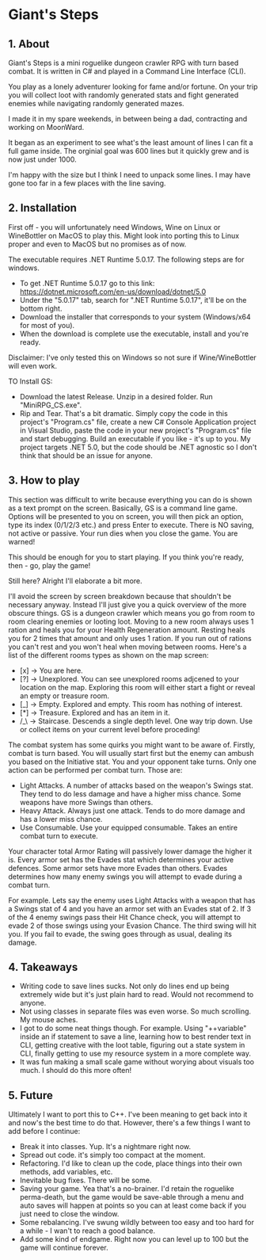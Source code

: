 # Giant's Steps


## 1. About

Giant's Steps is a mini roguelike dungeon crawler RPG with turn based combat. It is written in C# and played
in a Command Line Interface (CLI).

You play as a lonely adventurer looking for fame and/or fortune. On your trip you will collect loot
with randomly generated stats and fight generated enemies while navigating randomly generated mazes.

I made it in my spare weekends, in between being a dad, contracting and working on MoonWard.

It began as an experiment to see what's the least amount of lines I can fit a full game inside.
The orginial goal was 600 lines but it quickly grew and is now just under 1000.

I'm happy with the size but I think I need to unpack some lines.
I may have gone too far in a few places with the line saving.


## 2. Installation

First off - you will unfortunately need Windows, Wine on Linux or WineBottler on MacOS to play this.
Might look into porting this to Linux proper and even to MacOS but no promises as of now.

The executable requires .NET Runtime 5.0.17. The following steps are for windows.

- To get .NET Runtime 5.0.17 go to this link: https://dotnet.microsoft.com/en-us/download/dotnet/5.0
- Under the "5.0.17" tab, search for ".NET Runtime 5.0.17", it'll be on the bottom right.
- Download the installer that corresponds to your system (Windows/x64 for most of you).
- When the download is complete use the executable, install and you're ready.

Disclaimer: I've only tested this on Windows so not sure if Wine/WineBottler will even work.

TO Install GS:

- Download the latest Release. Unzip in a desired folder. Run "MiniRPG_CS.exe".
- Rip and Tear. That's a bit dramatic. Simply copy the code in this project's "Program.cs" file, create a new
C# Console Application project in Visual Studio, paste the code in your new project's "Program.cs" file
and start debugging. Build an executable if you like - it's up to you. My project targets .NET 5.0,
but the code should be .NET agnostic so I don't think that should be an issue for anyone.


## 3. How to play

This section was difficult to write because everything you can do is shown as a text prompt on
the screen. Basically, GS is a command line game. Options will be presented to you on screen, you
will then pick an option, type its index (0/1/2/3 etc.) and press Enter to execute. There is NO saving,
not active or passive. Your run dies when you close the game. You are warned!

This should be enough for you to start playing. If you think you're ready, then - go, play the game!

Still here? Alright I'll elaborate a bit more.

I'll avoid the screen by screen breakdown because that shouldn't be necessary anyway. Instead I'll
just give you a quick overview of the more obscure things. GS is a dungeon crawler which means you
go from room to room clearing enemies or looting loot. Moving to a new room always uses 1 ration and heals
you for your Health Regeneration amount. Resting heals you for 2 times that amount and only uses 1 ration.
If you run out of rations you can't rest and you won't heal when moving between rooms. Here's a list of
the different rooms types as shown on the map screen:

- <div>[x] -> You are here.</div>
- \[?] -> Unexplored. You can see unexplored rooms adjcened to your location on the map. Exploring this
room will either start a fight or reveal an empty or treasure room.
- \[_] -> Empty. Explored and empty. This room has nothing of interest.
- \[*] -> Treasure. Explored and has an item in it.
- /_\\ -> Staircase. Descends a single depth level. One way trip down. Use or collect items on your
current level before proceding!

The combat system has some quirks you might want to be aware of. Firstly, combat is turn based. You will
usually start first but the enemy can ambush you based on the Initiative stat. You and your opponent take
turns. Only one action can be performed per combat turn. Those are:

- Light Attacks. A number of attacks based on the weapon's Swings stat. They tend to do less damage and
have a higher miss chance. Some weapons have more Swings than others.
- Heavy Attack. Always just one attack. Tends to do more damage and has a lower miss chance.
- Use Consumable. Use your equipped consumable. Takes an entire combat turn to execute.

Your character total Armor Rating will passively lower damage the higher it is. Every armor set has the
Evades stat which determines your active defences. Some armor sets have more Evades than others. Evades
determines how many enemy swings you will attempt to evade during a combat turn.

For example. Lets say the enemy uses Light Attacks with a weapon that has a Swings stat of 4 and you
have an armor set with an Evades stat of 2. If 3 of the 4 enemy swings pass their Hit Chance check, you
will attempt to evade 2 of those swings using your Evasion Chance. The third swing will hit you. If
you fail to evade, the swing goes through as usual, dealing its damage.


## 4. Takeaways

- Writing code to save lines sucks. Not only do lines end up being extremely wide but it's just plain
hard to read. Would not recommend to anyone.
- Not using classes in separate files was even worse. So much scrolling. My mouse aches.
- I got to do some neat things though. For example. Using "++variable" inside an if statement to save a line,
learning how to best render text in CLI, getting creative with the loot table, figuring out a state
system in CLI, finally getting to use my resource system in a more complete way.
- It was fun making a small scale game without worying about visuals too much. I should do this more often!


## 5. Future
Ultimately I want to port this to C++. I've been meaning to get back into it and now's the best time to do that.
However, there's a few things I want to add before I continue:

- Break it into classes. Yup. It's a nightmare right now.
- Spread out code. it's simply too compact at the moment.
- Refactoring. I'd like to clean up the code, place things into their own methods, add variables, etc.
- Inevitable bug fixes. There will be some.
- Saving your game. Yea that's a no-brainer. I'd retain the roguelike perma-death, but the game would be
save-able through a menu and auto saves will happen at points so you can at least come back if you just
need to close the window.
- Some rebalancing. I've swung wildly between too easy and too hard for a while - I wan't to reach a good balance.
- Add some kind of endgame. Right now you can level up to 100 but the game will continue forever.